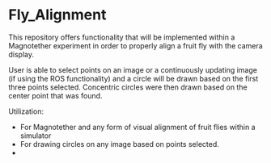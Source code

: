 # Fly_Alignment
This repository offers functionality that will be implemented within a Magnotether experiment in order to properly align a fruit fly with the camera display.

User is able to select points on an image or a continuously updating image (if using the ROS functionality) and a circle will be drawn based on the first three points selected. Concentric circles were then drawn based on the center point that was found.

Utilization:
* For Magnotether and any form of visual alignment of fruit flies within a simulator
* For drawing circles on any image based on points selected.
* 


